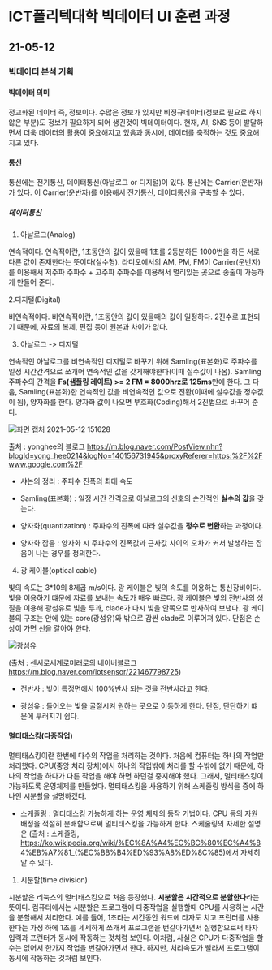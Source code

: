 # ICT폴리텍대학 빅데이터 UI 훈련 과정

## 21-05-12

### 빅데이터 분석 기획

#### 빅데이터 의미

정교화된 데이터 즉, 정보이다. 수많은 정보가 있지만 비정규데이터(정보로 필요로 하지 않은 부분)도 정보가 필요하게 되어 생긴것이 빅데이터이다. 현재, AI, SNS 등이 발달하면서 더욱 데이터의 활용이 중요해지고 있음과 동시에, 데이터를 축적하는 것도 중요해지고 있다.

#### 통신

통신에는 전기통신, 데이터통신(아날로그 or 디지털)이 있다.  통신에는 Carrier(운반자)가 있다. 이 Carrier(운반자)를 이용해서 전기통신, 데이터통신을 구축할 수 있다.

##### 데이터통신

1. 아날로그(Analog)

연속적이다. 연속적이란, 1초동안의 값이 있을때 1초를 2등분하든 1000번을 하든 서로 다른 값이 존재한다는 뜻이다(실수형). 라디오에서의 AM, PM, FM이 Carrier(운반자)를 이용해서 저주파 주파수 + 고주파 주파수를 이용해서 멀리있는 곳으로 송출이 가능하게 만들어 준다. 

2.디지털(Digital)

비연속적이다. 비연속적이란, 1초동안의 값이 있을때의 값이 일정하다. 2진수로 표현되기 때문에, 자료의 복제, 편집 등이 원본과 차이가 없다.

3. 아날로그 -> 디지털

연속적인 아날로그를 비연속적인 디지털로 바꾸기 위해 Samling(표본화)로 주파수를 일정 시간간격으로 쪼개어 연속적인 값을 갖게해야한다(이때 실수값이 나옴). Samling 주파수의 간격을 **Fs(샘플링 레이트) >= 2 FM =  8000hrz로 125ms**만에 한다. 그 다음, Samling(표본화)한 연속적인 값을 비연속적인 값으로 전환(이때에 실수값을 정수값이 됨), 양자화를 한다. 양자화 값이 나오면 부호화(Coding)해서 2진법으로 바꾸어 준다.

![화면 캡처 2021-05-12 151628](https://user-images.githubusercontent.com/76871728/117928571-b74fd380-b336-11eb-8205-27c78f6205c1.png)

출처 : yonghee의 블로그 https://m.blog.naver.com/PostView.nhn?blogId=yong_hee0214&logNo=140156731945&proxyReferer=https:%2F%2Fwww.google.com%2F

+ 샤논의 정리 : 주파수 진폭의 최대 속도

+ Samling(표본화) : 일정 시간 간격으로 아날로그의 신호의 순간적인 **실수의 값**을 갖는다.

+ 양자화(quantization) : 주파수의 진폭에 따라 실수값을 **정수로 변환**하는 과정이다.

+ 양자화 잡음 : 양자화 시 주파수의 진폭값과 근사값 사이의 오차가 커서 발생하는 잡음이 나는 경우를 정의한다.

4. 광 케이블(optical cable)

빛의 속도는 3*10의 8제곱 m/s이다. 광 케이블은 빛의 속도를 이용하는 통신장비이다. 빛을 이용하기 떄문에 자료를 보내는 속도가 매우 빠르다. 광 케이블은 빛의 전반사의 성질을 이용해 광섬유로 빛을 투과, clade가 다시 빛을 안쪽으로 반사하여 보낸다. 광 케이블의 구조는 안에 있는 core(광섬유)와 밖으로 감싼 clade로 이루어져 있다.  단점은 손상이 가면 선을 갈아야 한다.

![광섬유](https://user-images.githubusercontent.com/76871728/117944669-78c31480-b348-11eb-81e0-333049b75b72.jpg)


(출처 : 센서로세계로미래로의 네이버블로그 https://m.blog.naver.com/iotsensor/221467798725)

+ 전반사 : 빛이 특정면에서 100%반사 되는 것을 전반사라고 한다.

+ 광섬유 : 들어오는 빛을 굴절시켜 원하는 곳으로 이동하게 한다. 단점, 단단하기 떄문에 부러지기 쉽다.


#### 멀티태스킹(다중작업) 

멀티태스킹이란 한번에 다수의 작업을 처리하는 것이다. 처음에 컴퓨터는 하나의 작업만 처리했다.  CPU(중앙 처리 장치)에서 하나의 작업밖에 처리를 할  수밖에 없기 때문에, 하나의 작업을 하다가 다른 작업을 해야 하면 하던걸 중지해야 했다. 그래서, 멀티태스킹이 가능하도록 운영체제를 만들었다. 멀티태스킹을 사용하기 위해 스케줄링 방식을 중에 하나인 시분할을 설명하겠다.

+ 스케줄링 : 멀티태스킹 가능하게 하는 운영 체제의 동작 기법이다. CPU 등의 자원 배정을 적절히 분배함으로써 멀티태스킹을 가능하게 한다. 스케줄링의 자세한 설명은  (출처 : 스케줄링, https://ko.wikipedia.org/wiki/%EC%8A%A4%EC%BC%80%EC%A4%84%EB%A7%81_(%EC%BB%B4%ED%93%A8%ED%8C%85)에서 자세히 알 수 있다.

1. 시분할(time division)

시분할은 리눅스의 멀티태스킹으로 처음 등장했다. **시분할은 시간적으로 분할한다**라는 뜻이다. 컴퓨터에서는 시분할은 프로그램에 다중작업을 실행할때 CPU를 사용하는 시간을 분할해서 처리한다. 예를 들어, 1초라는 시간동안 워드에 타자도 치고 프린터를 사용한다는 가정 하에 1초를 세세하게 쪼개서 프로그램을 번갈아가면서 실행함으로써 타자입력과 프런터가 동시에 작동하는 것처럼 보인다. 이처럼, 사실은 CPU가 다중작업을 할 수는 없어서 한가지 작업을 번갈아가면서 한다. 하지만, 처리속도가 빨라서 프로그램이 동시에 작동하는 것처럼 보인다.
